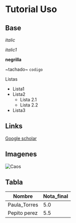 # Tutorial Uso
## Base
*italic*

_italic1_

**negrilla**

~tachado~
```codigo```

Listas
* Lista1
* Lista2
  * Lista 2.1
  * Lista 2.2
* Lista3

## Links

[Google scholar](https://scholar.google.com/citations?user=Oqq-sgcAAAAJ&hl=es)

## Imagenes
![Caos](https://i.pinimg.com/originals/e0/19/17/e0191785c29396e42bccc19c6c3db098.jpg)

## Tabla

Nombre | Nota_final
-------|-----------
Paula_Torres | 5.0
Pepito perez | 5.5

